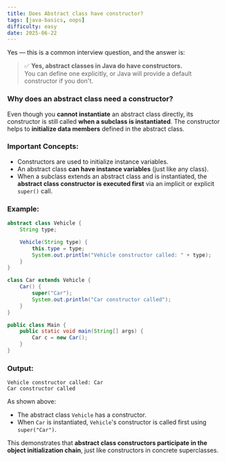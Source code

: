 ```yaml
---
title: Does Abstract class have constructor?
tags: [java-basics, oops]
difficulty: easy
date: 2025-06-22
---
```


Yes — this is a common interview question, and the answer is:

> ✅ **Yes, abstract classes in Java do have constructors.**  
You can define one explicitly, or Java will provide a default constructor if you don't.

### Why does an abstract class need a constructor?

Even though you **cannot instantiate** an abstract class directly, its constructor is still called **when a subclass is instantiated**. The constructor helps to **initialize data members** defined in the abstract class.

### Important Concepts:

- Constructors are used to initialize instance variables.
- An abstract class **can have instance variables** (just like any class).
- When a subclass extends an abstract class and is instantiated, the **abstract class constructor is executed first** via an implicit or explicit `super()` call.

### Example:

```java
abstract class Vehicle {
    String type;

    Vehicle(String type) {
        this.type = type;
        System.out.println("Vehicle constructor called: " + type);
    }
}

class Car extends Vehicle {
    Car() {
        super("Car");
        System.out.println("Car constructor called");
    }
}

public class Main {
    public static void main(String[] args) {
        Car c = new Car();
    }
}
```

### Output:

```
Vehicle constructor called: Car
Car constructor called
```

As shown above:
- The abstract class `Vehicle` has a constructor.
- When `Car` is instantiated, `Vehicle`'s constructor is called first using `super("Car")`.

This demonstrates that **abstract class constructors participate in the object initialization chain**, just like constructors in concrete superclasses.


